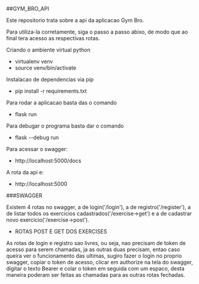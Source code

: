 ##GYM_BRO_API

Este repositorio trata sobre a api da aplicacao Gym Bro.

Para utiliza-la corretamente, siga o passo a passo abixo, de modo que ao final tera acesso as respectivas rotas.

Criando o ambiente virtual python

- virtualenv venv
- source venv/bin/activate

Instalacao de dependencias via pip

- pip install -r requirements.txt

Para rodar a aplicacao basta das o comando

- flask run

Para debugar o programa basta dar o comando

- flask --debug run

Para acessar o swagger:

- http://localhost:5000/docs

A rota da api e:

- http://localhost:5000

###SWAGGER

Existem 4 rotas no swagger, a de login('/login'), a de registro('/register'), a de listar todos os exercicios cadastrados('/exercise->get') e a de cadastrar novo exercicio('/exercise->post').

- ROTAS POST E GET DOS EXERCISES

As rotas de login e registro sao livres, ou seja, nao precisam de token de acesso para serem chamadas, ja as outras duas precisam, entao caso queira ver o funcionamento das ultimas, sugiro fazer o login no proprio swagger, copiar o token de acesso, clicar em authorize na tela do swagger, digitar o texto Bearer e colar o token em seguida com um espaco, desta maneira poderam ser feitas as chamadas para as outras rotas fechadas.
